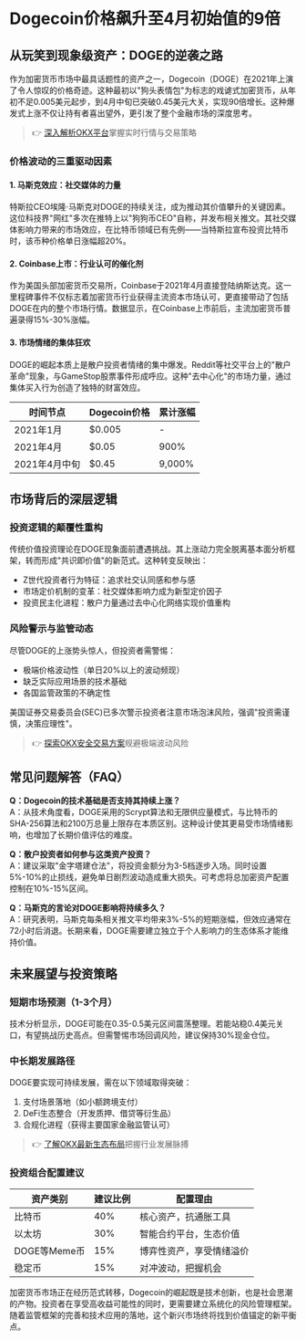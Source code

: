 # Dogecoin价格飙升至4月初始值的9倍

## 从玩笑到现象级资产：DOGE的逆袭之路

作为加密货币市场中最具话题性的资产之一，Dogecoin（DOGE）在2021年上演了令人惊叹的价格奇迹。这种最初以"狗头表情包"为标志的戏谑式加密货币，从年初不足0.005美元起步，到4月中旬已突破0.45美元大关，实现90倍增长。这种爆发式上涨不仅让持有者喜出望外，更引发了整个金融市场的深度思考。

> 👉 [深入解析OKX平台](https://bit.ly/okx_welcome)掌握实时行情与交易策略

### 价格波动的三重驱动因素

#### 1. 马斯克效应：社交媒体的力量
特斯拉CEO埃隆·马斯克对DOGE的持续关注，成为推动其价值攀升的关键因素。这位科技界"网红"多次在推特上以"狗狗币CEO"自称，并发布相关推文。其社交媒体影响力带来的市场效应，在比特币领域已有先例——当特斯拉宣布投资比特币时，该币种价格单日涨幅超20%。

#### 2. Coinbase上市：行业认可的催化剂
作为美国头部加密货币交易所，Coinbase于2021年4月直接登陆纳斯达克。这一里程碑事件不仅标志着加密货币行业获得主流资本市场认可，更直接带动了包括DOGE在内的整个市场行情。数据显示，在Coinbase上市前后，主流加密货币普遍录得15%-30%涨幅。

#### 3. 市场情绪的集体狂欢
DOGE的崛起本质上是散户投资者情绪的集中爆发。Reddit等社交平台上的"散户革命"现象，与GameStop股票事件形成呼应。这种"去中心化"的市场力量，通过集体买入行为创造了独特的财富效应。

| 时间节点 | Dogecoin价格 | 累计涨幅 |
|---------|--------------|----------|
| 2021年1月 | $0.005       | -        |
| 2021年4月 | $0.05        | 900%     |
| 2021年4月中旬 | $0.45      | 9,000%   |

## 市场背后的深层逻辑

### 投资逻辑的颠覆性重构
传统价值投资理论在DOGE现象面前遭遇挑战。其上涨动力完全脱离基本面分析框架，转而形成"共识即价值"的新范式。这种转变反映出：

- Z世代投资者行为特征：追求社交认同感和参与感
- 市场定价机制的变革：社交媒体影响力成为新型定价因子
- 投资民主化进程：散户力量通过去中心化网络实现价值重构

### 风险警示与监管动态
尽管DOGE的上涨势头惊人，但投资者需警惕：

- 极端价格波动性（单日20%以上的波动频现）
- 缺乏实际应用场景的技术基础
- 各国监管政策的不确定性

美国证券交易委员会(SEC)已多次警示投资者注意市场泡沫风险，强调"投资需谨慎，决策应理性"。

> 👉 [探索OKX安全交易方案](https://bit.ly/okx_welcome)规避极端波动风险

## 常见问题解答（FAQ）

**Q：Dogecoin的技术基础是否支持其持续上涨？**  
A：从技术角度看，DOGE采用的Scrypt算法和无限供应量模式，与比特币的SHA-256算法和2100万总量上限存在本质区别。这种设计使其更易受市场情绪影响，也增加了长期价值评估的难度。

**Q：散户投资者如何参与这类资产投资？**  
A：建议采取"金字塔建仓法"，将投资金额分为3-5档逐步入场。同时设置5%-10%的止损线，避免单日剧烈波动造成重大损失。可考虑将总加密资产配置控制在10%-15%区间。

**Q：马斯克的言论对DOGE影响将持续多久？**  
A：研究表明，马斯克每条相关推文平均带来3%-5%的短期涨幅，但效应通常在72小时后消退。长期来看，DOGE需要建立独立于个人影响力的生态体系才能维持价值。

## 未来展望与投资策略

### 短期市场预测（1-3个月）
技术分析显示，DOGE可能在0.35-0.5美元区间震荡整理。若能站稳0.4美元关口，有望挑战历史高点。但需警惕市场回调风险，建议保持30%现金仓位。

### 中长期发展路径
DOGE要实现可持续发展，需在以下领域取得突破：
1. 支付场景落地（如小额跨境支付）
2. DeFi生态整合（开发质押、借贷等衍生品）
3. 合规化进程（获得主要国家金融监管认可）

> 👉 [了解OKX最新生态布局](https://bit.ly/okx_welcome)把握行业发展脉搏

### 投资组合配置建议
| 资产类别 | 建议比例 | 配置理由 |
|---------|----------|----------|
| 比特币 | 40%      | 核心资产，抗通胀工具 |
| 以太坊 | 30%      | 智能合约平台，生态价值 |
| DOGE等Meme币 | 15%   | 博弈性资产，享受情绪溢价 |
| 稳定币 | 15%      | 对冲波动，把握机会 |

加密货币市场正在经历范式转移，Dogecoin的崛起既是技术创新，也是社会思潮的产物。投资者在享受高收益可能性的同时，更需要建立系统化的风险管理框架。随着监管框架的完善和技术应用的落地，这个新兴市场终将找到价值锚定的新平衡点。